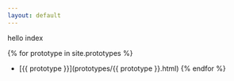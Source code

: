 ```yaml
---
layout: default
---
```


hello index

{% for prototype in site.prototypes %}
- [{{ prototype }}](prototypes/{{ prototype }}.html)
{% endfor %}